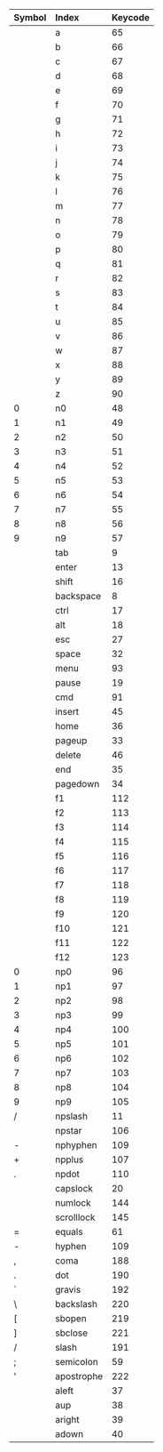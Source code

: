 | **Symbol** | **Index** | **Keycode** |
|:-----------|:----------|:------------|
|   |          a |  65 |
|   |          b |  66 |
|   |          c |  67 |
|   |          d |  68 |
|   |          e |  69 |
|   |          f |  70 |
|   |          g |  71 |
|   |          h |  72 |
|   |          i |  73 |
|   |          j |  74 |
|   |          k |  75 |
|   |          l |  76 |
|   |          m |  77 |
|   |          n |  78 |
|   |          o |  79 |
|   |          p |  80 |
|   |          q |  81 |
|   |          r |  82 |
|   |          s |  83 |
|   |          t |  84 |
|   |          u |  85 |
|   |          v |  86 |
|   |          w |  87 |
|   |          x |  88 |
|   |          y |  89 |
|   |          z |  90 |
| 0 |         n0 |  48 |
| 1 |         n1 |  49 |
| 2 |         n2 |  50 |
| 3 |         n3 |  51 |
| 4 |         n4 |  52 |
| 5 |         n5 |  53 |
| 6 |         n6 |  54 |
| 7 |         n7 |  55 |
| 8 |         n8 |  56 |
| 9 |         n9 |  57 |
|   |        tab |   9 |
|   |      enter |  13 |
|   |      shift |  16 |
|   |  backspace |   8 |
|   |       ctrl |  17 |
|   |        alt |  18 |
|   |        esc |  27 |
|   |      space |  32 |
|   |       menu |  93 |
|   |      pause |  19 |
|   |        cmd |  91 |
|   |     insert |  45 |
|   |       home |  36 |
|   |     pageup |  33 |
|   |     delete |  46 |
|   |        end |  35 |
|   |   pagedown |  34 |
|   |         f1 | 112 |
|   |         f2 | 113 |
|   |         f3 | 114 |
|   |         f4 | 115 |
|   |         f5 | 116 |
|   |         f6 | 117 |
|   |         f7 | 118 |
|   |         f8 | 119 |
|   |         f9 | 120 |
|   |        f10 | 121 |
|   |        f11 | 122 |
|   |        f12 | 123 |
| 0 |        np0 |  96 |
| 1 |        np1 |  97 |
| 2 |        np2 |  98 |
| 3 |        np3 |  99 |
| 4 |        np4 | 100 |
| 5 |        np5 | 101 |
| 6 |        np6 | 102 |
| 7 |        np7 | 103 |
| 8 |        np8 | 104 |
| 9 |        np9 | 105 |
| / |    npslash |  11 |
| |     npstar | 106 |
| - |   nphyphen | 109 |
| + |     npplus | 107 |
| . |      npdot | 110 |
|   |   capslock |  20 |
|   |    numlock | 144 |
|   | scrolllock | 145 |
| = |     equals |  61 |
| - |     hyphen | 109 |
| , |       coma | 188 |
| . |        dot | 190 |
| ` |     gravis | 192 |
| \ |  backslash | 220 |
| [ |     sbopen | 219 |
| ] |    sbclose | 221 |
| / |      slash | 191 |
| ; |  semicolon |  59 |
| ' | apostrophe | 222 |
|   |      aleft |  37 |
|   |        aup |  38 |
|   |     aright |  39 |
|   |      adown |  40 |